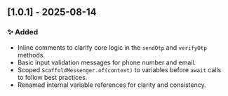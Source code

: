 ## [1.0.1] - 2025-08-14

### ✨ Added
- Inline comments to clarify core logic in the `sendOtp` and `verifyOtp` methods.
- Basic input validation messages for phone number and email.
- Scoped `ScaffoldMessenger.of(context)` to variables before `await` calls to follow best practices.
- Renamed internal variable references for clarity and consistency.